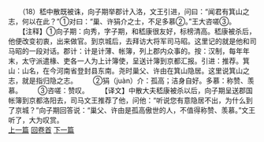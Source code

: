 　　（18）嵇中散既被诛，向子期举郡计入洛，文王引进，问曰：“闻君有箕山之志，何以在此？”①对曰：“巢、许狷介之士，不足多慕②。”王大咨嗟③。
　　【注释】①向子期：向秀，字子期，和嵇康很友好，标榜清高。嵇康被杀后，他便改变初衷，出来做官。到京城后，去拜访大将军司马昭。这里记的就是他和司马昭的一段对话。郡计：计是计薄、帐簿，列上郡内众事的。按：汉制，每年年末，太守派遣椽、吏各一人为上计簿使，呈送计簿到京都汇报。引进：推荐。箕山：山名，在今河南省登封县东南。尧时巢父、许由在箕山隐居。这里说箕山之志，就是指归隐之志。
　　②狷（juàn）介：孤高；洁身自好。多慕：称赞、羡慕。
　　③咨嗟：赞叹。
　　【译文】中散大夫嵇康被杀以后，向子期呈送郡国帐簿到京都洛阳去，司马文王推荐了他，问他：“听说您有意隐居不出，为什么到了京城？”向子期回答说：“巢父、许由是孤高傲世的人，不值得称赞、羡慕。”文王听了，大为叹赏。
<br>[上一篇](02_017) [回卷首](02_000) [下一篇](02_019)
